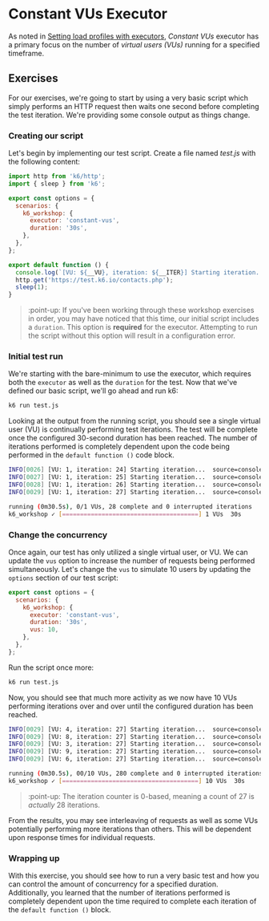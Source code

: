 # Constant VUs Executor

As noted in [Setting load profiles with executors](Setting-load-profiles-with-executors.md#Constant-VUs), _Constant VUs_ executor has a primary focus on the number of _virtual users (VUs)_ running for a specified timeframe. 

## Exercises

For our exercises, we're going to start by using a very basic script which simply performs an HTTP request then waits one second before completing the test iteration. We're providing some console output as things change.

### Creating our script

Let's begin by implementing our test script. Create a file named _test.js_ with the following content:

```js
import http from 'k6/http';
import { sleep } from 'k6';

export const options = {
  scenarios: {
    k6_workshop: {
      executor: 'constant-vus',
      duration: '30s',
    },
  },
};

export default function () {
  console.log(`[VU: ${__VU}, iteration: ${__ITER}] Starting iteration...`);
  http.get('https://test.k6.io/contacts.php');
  sleep(1);
}
```

> :point-up: If you've been working through these workshop exercises in order, you may have noticed that this time, our initial script includes a `duration`. This option is **required** for the executor. Attempting to run the script without this option will result in a configuration error.

### Initial test run

We're starting with the bare-minimum to use the executor, which requires both the `executor` as well as the `duration` for the test. Now that we've defined our basic script, we'll go ahead and run k6:

```bash
k6 run test.js
```

Looking at the output from the running script, you should see a single virtual user (VU) is continually performing test iterations. The test will be complete once the configured 30-second duration has been reached. The number of iterations performed is completely dependent upon the code being performed in the `default function ()` code block.

```bash
INFO[0026] [VU: 1, iteration: 24] Starting iteration...  source=console
INFO[0027] [VU: 1, iteration: 25] Starting iteration...  source=console
INFO[0028] [VU: 1, iteration: 26] Starting iteration...  source=console
INFO[0029] [VU: 1, iteration: 27] Starting iteration...  source=console

running (0m30.5s), 0/1 VUs, 28 complete and 0 interrupted iterations
k6_workshop ✓ [======================================] 1 VUs  30s
```

### Change the concurrency

Once again, our test has only utilized a single virtual user, or VU. We can update the `vus` option to increase the number of requests being performed simultaneously. Let's change the `vus` to simulate 10 users by updating the `options` section of our test script:

```js
export const options = {
  scenarios: {
    k6_workshop: {
      executor: 'constant-vus',
      duration: '30s',
      vus: 10,
    },
  },
};
```

Run the script once more:

```bash
k6 run test.js
```

Now, you should see that much more activity as we now have 10 VUs performing iterations over and over until the configured duration has been reached.

```bash
INFO[0029] [VU: 4, iteration: 27] Starting iteration...  source=console
INFO[0029] [VU: 8, iteration: 27] Starting iteration...  source=console
INFO[0029] [VU: 3, iteration: 27] Starting iteration...  source=console
INFO[0029] [VU: 9, iteration: 27] Starting iteration...  source=console
INFO[0029] [VU: 6, iteration: 27] Starting iteration...  source=console

running (0m30.5s), 00/10 VUs, 280 complete and 0 interrupted iterations
k6_workshop ✓ [======================================] 10 VUs  30s
```

> :point-up: The iteration counter is 0-based, meaning a count of 27 is _actually_ 28 iterations.

From the results, you may see interleaving of requests as well as some VUs potentially performing more iterations than others. This will be dependent upon response times for individual requests.

### Wrapping up

With this exercise, you should see how to run a very basic test and how you can control the amount of concurrency for a specified duration. Additionally, you learned that the number of iterations performed is completely dependent upon the time required to complete each iteration of the `default function ()` block.
